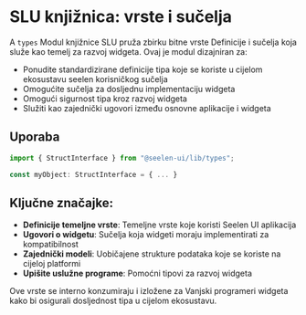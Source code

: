 # **SLU knjižnica: vrste i sučelja**

A `types` Modul knjižnice SLU pruža zbirku bitne vrste 
Definicije i sučelja koja služe kao temelj za razvoj widgeta. 
Ovaj je modul dizajniran za:

* Ponudite standardizirane definicije tipa koje se koriste u cijelom ekosustavu seelen korisničkog sučelja
* Omogućite sučelja za dosljednu implementaciju widgeta
* Omogući sigurnost tipa kroz razvoj widgeta
* Služiti kao zajednički ugovori između osnovne aplikacije i widgeta

## **Uporaba**

```ts
import { StructInterface } from "@seelen-ui/lib/types";

const myObject: StructInterface = { ... }
```

## **Ključne značajke:**

* **Definicije temeljne vrste**: Temeljne vrste koje koristi Seelen UI aplikacija
* **Ugovori o widgetu**: Sučelja koja widgeti moraju implementirati za kompatibilnost
* **Zajednički modeli**: Uobičajene strukture podataka koje se koriste na cijeloj platformi
* **Upišite uslužne programe**: Pomoćni tipovi za razvoj widgeta

Ove vrste se interno konzumiraju i izložene za 
Vanjski programeri widgeta kako bi osigurali dosljednost tipa u cijelom ekosustavu.
